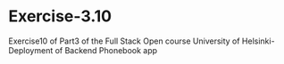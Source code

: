 # Exercise-3.10
Exercise10 of Part3 of the Full Stack Open course University of Helsinki-Deployment of Backend Phonebook app
